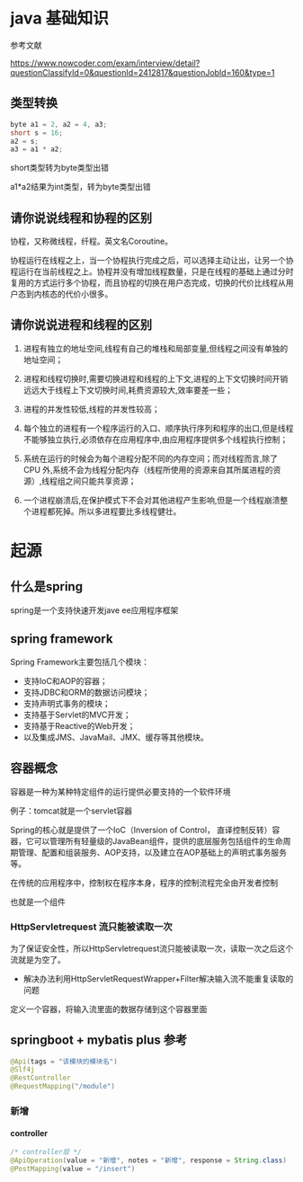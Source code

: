 # java 基础知识

参考文献

https://www.nowcoder.com/exam/interview/detail?questionClassifyId=0&questionId=2412817&questionJobId=160&type=1

## 类型转换

```cpp
byte a1 = 2, a2 = 4, a3;
short s = 16;
a2 = s;
a3 = a1 * a2;
```

short类型转为byte类型出错

a1*a2结果为int类型，转为byte类型出错

## 请你说说线程和协程的区别

协程，又称微线程，纤程。英文名Coroutine。

协程运行在线程之上，当一个协程执行完成之后，可以选择主动让出，让另一个协程运行在当前线程之上。协程并没有增加线程数量，只是在线程的基础上通过分时复用的方式运行多个协程，而且协程的切换在用户态完成，切换的代价比线程从用户态到内核态的代价小很多。

## 请你说说进程和线程的区别

1. 进程有独立的地址空间,线程有自己的堆栈和局部变量,但线程之间没有单独的地址空间； 

2. 进程和线程切换时,需要切换进程和线程的上下文,进程的上下文切换时间开销远远大于线程上下文切换时间,耗费资源较大,效率要差一些；

3. 进程的并发性较低,线程的并发性较高；

4. 每个独立的进程有一个程序运行的入口、顺序执行序列和程序的出口,但是线程不能够独立执行,必须依存在应用程序中,由应用程序提供多个线程执行控制；

5. 系统在运行的时候会为每个进程分配不同的内存空间；而对线程而言,除了 CPU 外,系统不会为线程分配内存（线程所使用的资源来自其所属进程的资源）,线程组之间只能共享资源；

6. 一个进程崩溃后,在保护模式下不会对其他进程产生影响,但是一个线程崩溃整个进程都死掉。所以多进程要比多线程健壮。




# 起源

## 什么是spring

spring是一个支持快速开发jave ee应用程序框架



## spring framework

Spring Framework主要包括几个模块：

- 支持IoC和AOP的容器；
- 支持JDBC和ORM的数据访问模块；
- 支持声明式事务的模块；
- 支持基于Servlet的MVC开发；
- 支持基于Reactive的Web开发；
- 以及集成JMS、JavaMail、JMX、缓存等其他模块。



## 容器概念

容器是一种为某种特定组件的运行提供必要支持的一个软件环境

例子：tomcat就是一个servlet容器

Spring的核心就是提供了一个IoC（Inversion of Control， 直译控制反转）容器，它可以管理所有轻量级的JavaBean组件，提供的底层服务包括组件的生命周期管理、配置和组装服务、AOP支持，以及建立在AOP基础上的声明式事务服务等。



在传统的应用程序中，控制权在程序本身，程序的控制流程完全由开发者控制

也就是一个组件

### HttpServletrequest 流只能被读取一次

为了保证安全性，所以HttpServletrequest流只能被读取一次，读取一次之后这个流就是为空了。

- 解决办法利用HttpServletRequestWrapper+Filter解决输入流不能重复读取的问题

定义一个容器，将输入流里面的数据存储到这个容器里面



## springboot + mybatis plus 参考

```java
@Api(tags = "该模块的模块名")
@Slf4j
@RestController
@RequestMapping("/module")
```



### 新增

#### controller

```java
/* controller层 */
@ApiOperation(value = "新增", notes = "新增", response = String.class)
@PostMapping(value = "/insert")
```


